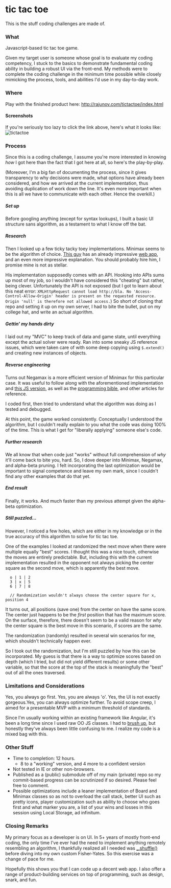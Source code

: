 tic tac toe
=========
This is the stuff coding challenges are made of.

### What
Javascript-based tic tac toe game.

Given my target user is someone whose goal is to evaluate my coding competency, I stuck to the basics to demonstrate fundamental coding ability in building a robust UI via the front-end. My methods were to complete the coding challenge in the minimum time possible while closely mimicking the process, tools, and abilities I'd use in my day-to-day work.

### Where
Play with the finished product here: http://rajunov.com/tictactoe/index.html

#### Screenshots
If you're seriously too lazy to click the link above, here's what it looks like:
![tictactoe](https://cloud.githubusercontent.com/assets/78626/2808246/62900888-cd1a-11e3-8f56-c36b662c2e34.png)

### Process
Since this is a coding challenge, I assume you're more interested in knowing _how_ I got here than the fact that I got here at all, so here's the play-by-play.

(Moreover, I'm a big fan of documenting the process, since it gives transparency to why decisions were made, what options have already been considered, and how we arrived at the current implementation, thus avoiding duplication of work down the line. It's even more important when this is all we have to communicate with each other. Hence the overkill.)


##### Set up
Before googling anything (except for syntax lookups), I built a basic UI structure sans algorithm, as a testament to what I know off the bat.

##### Research
Then I looked up a few ticky tacky toey implementations. Minimax seems to be the algorithm of choice. [This guy](http://www.neverstopbuilding.com/minimax) has an already impressive [web app](http://perfecttictactoe.herokuapp.com/), and an even more impressive explanation. You should probably hire him, I promise mine is not as stellar.

His implementation supposedly comes with an API. Hooking into APIs sums up most of my job, so I wouldn't have considered this "cheating" but rather, being clever. Unfortunately the API is not exposed (but I got to learn about this neat error: ```XMLHttpRequest cannot load http://bla. No 'Access-Control-Allow-Origin' header is present on the requested resource. Origin 'null' is therefore not allowed access.```) So short of cloning that repo and setting it up on my own server, I had to bite the bullet, put on my college hat, and write an actual algorithm.

##### Gettin' my hands dirty
I laid out my "MVC" to keep track of data and game state, until everything except the actual solver were ready. Ran into some sneaky JS reference issues, which were taken care of with some deep copying using ```$.extend()``` and creating new instances of objects.

##### Reverse engineering
Turns out Negamax is a more efficient version of Minimax for this particular case. It was useful to follow along with the aforementioned implementation and [this JS version](http://mkuklis.github.io/tictactoe/docs/tictactoe.html), as well as the [programming bible](http://en.wikipedia.org/wiki/Negamax), and other articles for reference.

I coded first, then tried to understand what the algorithm was doing as I tested and debugged.

At this point, the game worked consistently. Conceptually I understood the algorithm, but I couldn't really explain to you what the code was doing 100% of the time. This is what I get for "liberally applying" someone else's code.

##### Further research
We all know that when code just "works" without full comprehension of _why_ it'll come back to bite you, hard. So, I dove deeper into Minimax, Negamax, and alpha-beta pruning. I felt incorporating the last optimization would be important to signal competence and leave my own mark, since I couldn't find any other examples that do that yet.

##### End result
Finally, it works. And much faster than my previous attempt given the alpha-beta optimization.

##### Still puzzled...
However, I noticed a few holes, which are either in my knowledge or in the true accuracy of this algorithm to solve for tic tac toe.

One of the examples I looked at randomized the next move when there were multiple equally "best" scores. I thought this was a nice touch, otherwise the moves are entirely predictable. But, including this with the current implementation resulted in the opponent not always picking the center square as the second move, which is apparently the best move.
````
  o | 1 | 2
  3 | x | 5
  6 | 7 | 8

  // Randomization wouldn't always choose the center square for x, position 4
````
It turns out, all positions (save one) from the center on have the same score. The center just happens to be the _first_ position that has the maximum score. On the surface, therefore, there doesn't seem to be a valid reason for _why_ the center square is the best move in this scenario, if scores are the same.

The randomization (randomly) resulted in several win scenarios for me, which shouldn't technically happen ever.

So I took out the randomization, but I'm still puzzled by how this can be incorporated. My guess is that there is a way to optimize scores based on depth (which I tried, but did not yield different results) or some other variable, so that the score at the top of the stack is meaningfully the "best" out of all the ones traversed.


### Limitations and Considerations

Yes, you always go first. Yes, you are always 'o'. Yes, the UI is not exactly gorgeous.Yes, you can always optimize further. To avoid scope creep, I aimed for a presentable MVP with a minimum threshold of standards.

Since I'm usually working within an existing framework like Angular, it's been a long time since I used raw OO JS classes. I had to [brush up](http://yehudakatz.com/2011/08/12/understanding-prototypes-in-javascript/), but honestly they've always been little confusing to me. I realize my code is a mixed bag with this.


### Other Stuff
- Time to completion: 12 hours.
  - 8 to a "working" version, and 4 more to a confident version
- Not tested in IE or other non-browsers.
- Published as a (public) submodule off of my main (private) repo so my commit-based progress can be scrutinized if so desired. Please feel free to comment.
- Possible optimizations include a leaner implementation of Board and Minimax classes so as not to overload the call stack, better UI such as pretty icons, player customization such as ability to choose who goes first and what marker you are, a list of your wins and losses in this session using Local Storage, ad infinitum.


### Closing Remarks

My primary focus as a developer is on UI. In 5+ years of mostly front-end coding, the only time I've ever had the need to implement anything remotely resembling an algorithm, I thankfully realized all I needed was [_.shuffle()](http://underscorejs.org/#shuffle) before diving into my own custom Fisher-Yates. So this exercise was a change of pace for me.

Hopefully this shows you that I can code up a decent web app. I also offer a range of product-building services on top of programming, such as design, snark, and fun.


